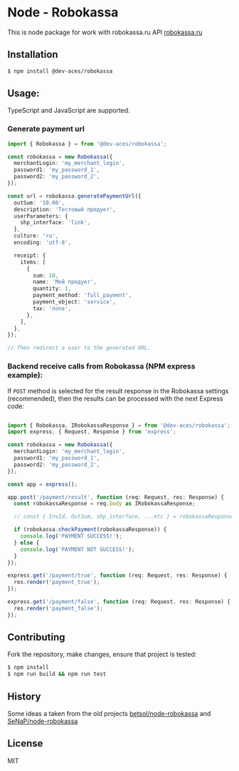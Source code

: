 # Node - Robokassa

This is node package for work with robokassa.ru API [robokassa.ru](http://www.robokassa.ru/ru/Doc/Ru/Interface.aspx)

## Installation

```sh
$ npm install @dev-aces/robokassa
```

## Usage:

TypeScript and JavaScript are supported.

### Generate payment url

```typescript
import { Robokassa } = from '@dev-aces/robokassa';

const robokassa = new Robokassa({
  merchantLogin: 'my_merchant_login',
  password1: 'my_password_1',
  password2: 'my_password_2',
});

const url = robokassa.generatePaymentUrl({
  outSum: '10.00',
  description: 'Тестовый продукт',
  userParameters: {
    shp_interface: 'link',
  },
  culture: 'ru',
  encoding: 'utf-8',

  receipt: {
    items: [
      {
        sum: 10,
        name: 'Мой продукт',
        quantity: 1,
        payment_method: 'full_payment',
        payment_object: 'service',
        tax: 'none',
      },
    ],
  },
});

// Then redirect a user to the generated URL.
```

### Backend receive calls from Robokassa (NPM express example):

If `POST` method is selected for the result response in the Robokassa settings (recommended), then the results can be processed with the next Express code:

```typescript

import { Robokassa, IRobokassaResponse } = from '@dev-aces/robokassa';
import express, { Request, Response } from 'express';

const robokassa = new Robokassa({
  merchantLogin: 'my_merchant_login',
  password1: 'my_password_1',
  password2: 'my_password_2',
});

const app = express();

app.post('/payment/result', function (req: Request, res: Response) {
  const robokassaResponse = req.body as IRobokassaResponse;

  // const { InvId, OutSum, shp_interface, ...etc } = robokassaResponse;

  if (robokassa.checkPayment(robokassaResponse)) {
    console.log('PAYMENT SUCCESS!');
  } else {
    console.log('PAYMENT NOT SUCCESS!');
  }
});

express.get('/payment/true', function (req: Request, res: Response) {
  res.render('payment_true');
});

express.get('/payment/false', function (req: Request, res: Response) {
  res.render('payment_false');
});
```

## Contributing

Fork the repository, make changes, ensure that project is tested:

```bash
$ npm install
$ npm run build && npm run test
```

## History

Some ideas a taken from the old projects [betsol/node-robokassa](https://github.com/betsol/node-robokassa) and [SeNaP/node-robokassa](https://github.com/SeNaP/node-robokassa)

## License

MIT

